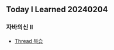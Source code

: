 Today I Learned 20240204
---

### 자바의신 II

- [Thread 복습](https://github.com/melody-story/TIL/tree/main/interview/thread.md)
